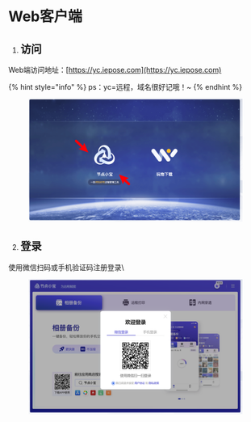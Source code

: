 # Web客户端

1. ## 访问

Web端访问地址：[https://yc.iepose.com](https://yc.iepose.com)

{% hint style="info" %}
ps：yc=远程，域名很好记哦！\~
{% endhint %}

<figure><img src="../../.gitbook/assets/image (75).png" alt=""><figcaption></figcaption></figure>

2. ## 登录

使用微信扫码或手机验证码注册登录\


<figure><img src="../../.gitbook/assets/image (77).png" alt=""><figcaption></figcaption></figure>
